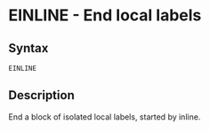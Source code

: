 # EINLINE - End local labels

## Syntax
```assembly
EINLINE
```

## Description
End a block of isolated local labels, started by inline.

